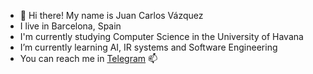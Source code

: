 - 👋 Hi there! My name is Juan Carlos Vázquez
- I live in Barcelona, Spain
- I'm currently studying Computer Science in the University of Havana
- I’m currently learning AI, IR systems and Software Engineering
- You can reach me in [Telegram](https://t.me/Tropicalmonkey) 📫 

<!---
Juano97/Juano97 is a ✨ special ✨ repository because its `README.md` (this file) appears on your GitHub profile.
You can click the Preview link to take a look at your changes.
--->
